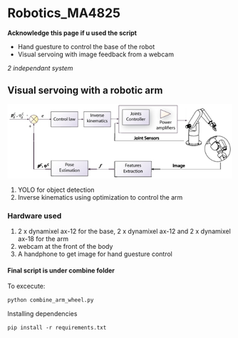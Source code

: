 # Robotics_MA4825

 **Acknowledge this page if u used the script**

* Hand guesture to control the base of the robot
* Visual servoing with image feedback from a webcam

 *2 independant system*

## Visual servoing with a robotic arm

![Visual servoing](./Presentation/Position-based-visual-servoing-scheme.png)

1. YOLO for object detection
2. Inverse kinematics using optimization to control the arm

### Hardware used
 1. 2 x dynamixel ax-12 for the base, 2 x dynamixel ax-12 and 2 x dynamixel ax-18 for the arm
 2. webcam at the front of the body
 3. A handphone to get image for hand guesture control

#### Final script is under combine folder

To excecute:
```python
python combine_arm_wheel.py
```

 Installing dependencies

```
pip install -r requirements.txt
```
